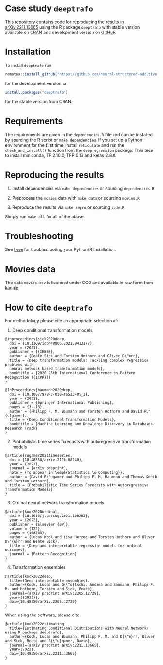 # Case study `deeptrafo`

This repository contains code for reproducing the results in
[arXiv:2211.13665](https://arxiv.org/abs/2211.13665) using the R package
`deeptrafo` with stable version available on
[CRAN](https://CRAN.R-project.org/package=deeptrafo) and development version on
[GitHub](https://github.com/neural-structured-additive-learning/deeptrafo).

# Installation

To install `deeptrafo` run
```r
remotes::install_github("https://github.com/neural-structured-additive-learning/deeptrafo")
```
for the development version or
```r
install.packages("deeptrafo")
```
for the stable version from CRAN.

# Requirements

The requirements are given in the `dependencies.R` file and can be installed by
sourcing the R script or `make dependencies`. If you set up a Python environment
for the first time, install `reticulate` and run the `check_and_install()`
function from the `deepregression` package. This tries to install miniconda, TF
2.10.0, TFP 0.16 and keras 2.8.0.

# Reproducing the results

1. Install dependencies via `make dependencies` or sourcing `dependencies.R`

2. Preprocess the `movies` data with `make data` or sourcing `movies.R`

3. Reproduce the results via `make repro` or sourcing `code.R`

Simply run `make all` for all of the above.

# Troubleshooting

See
[here](https://github.com/neural-structured-additive-learning/deepregression/blob/main/README.md#troubleshooting)
for troubleshooting your Python/R installation.

# Movies data

The data `movies.csv` is licensed under CC0 and available in raw form from
[kaggle](https://www.kaggle.com/datasets/rounakbanik/the-movies-dataset).

# How to cite `deeptrafo`

For methodology please cite an appropriate selection of:

1. Deep conditional transformation models

```
@inproceedings{sick2020deep,
  doi = {10.1109/icpr48806.2021.9413177},
  year = {2021},
  publisher = {{IEEE}},
  author = {Beate Sick and Torsten Hothorn and Oliver D\"urr},
  title = {Deep transformation models: Tackling complex regression problems with
  neural network based transformation models},
  booktitle = {2020 25th International Conference on Pattern Recognition ({ICPR})}
}
```

```
@InProceedings{baumann2020deep,
  doi = {10.1007/978-3-030-86523-8\_1},
  year = {2021},
  publisher = {Springer International Publishing},
  pages = {3--18},
  author = {Philipp F. M. Baumann and Torsten Hothorn and David R\"{u}gamer},
  title = {Deep Conditional Transformation Models},
  booktitle = {Machine Learning and Knowledge Discovery in Databases. Research Track}
}
```

2. Probabilistic time series forecasts with autoregressive transformation models

```
@article{rugamer2021timeseries,
  doi = {10.48550/arXiv.2110.08248},
  year = {2021},
  journal = {arXiv preprint},
  note = {To appear in \emph{Statistics \& Computing}},
  author = {David R\"ugamer and Philipp F. M. Baumann and Thomas Kneib and Torsten Hothorn},
  title = {Probabilistic Time Series Forecasts with Autoregressive Transformation Models}
}
```

3. Ordinal neural network transformation models

```
@article{kook2020ordinal,
  doi = {10.1016/j.patcog.2021.108263},
  year = {2022},
  publisher = {Elsevier {BV}},
  volume = {122},
  pages = {108263},
  author = {Lucas Kook and Lisa Herzog and Torsten Hothorn and Oliver D\"{u}rr and Beate Sick},
  title = {Deep and interpretable regression models for ordinal outcomes},
  journal = {Pattern Recognition}
}
```

4. Transformation ensembles

```
@article{kook2022deep,
  title={Deep interpretable ensembles},
  author={Kook, Lucas and G{\"o}tschi, Andrea and Baumann, Philipp F. M. and Hothorn, Torsten and Sick, Beate},
  journal={arXiv preprint arXiv:2205.12729},
  year={{2022}},
  doi={10.48550/arXiv.2205.12729}
}
```

When using the software, please cite

```
@article{kook2022estimating,
  title={Estimating Conditional Distributions with Neural Networks using R package deeptrafo},
  author={Kook, Lucas and Baumann, Philipp F. M. and D{\"u}rr, Oliver and Sick, Beate and R{\"u}gamer, David},
  journal={arXiv preprint arXiv:2211.13665},
  year={2022},
  doi={10.48550/arXiv.2211.13665}
}
```

